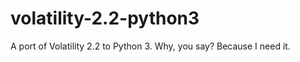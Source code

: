 volatility-2.2-python3
======================

A port of Volatility 2.2 to Python 3. Why, you say? Because I need it.
